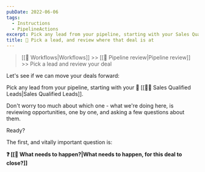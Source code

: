 ```yaml
---
pubDate: 2022-06-06
tags:
  - Instructions
  - PipelineActions
excerpt: Pick any lead from your pipeline, starting with your Sales Qualified Leads
title: 🔎 Pick a lead, and review where that deal is at
---
```


>[[🔁 Workflows|Workflows]] >> [[🔎 Pipeline review|Pipeline review]] >> Pick a lead and review your deal

Let's see if we can move your deals forward:

Pick any lead from your pipeline, starting with your 📄 [[🧑‍🎓 Sales Qualified Leads|Sales Qualified Leads]].

Don't worry too much about which one - what we're doing here, is reviewing opportunities, one by one, and asking a few questions about them.

Ready?

The first, and vitally important question is:

**❓ [[🚀 What needs to happen?|What needs to happen, for this deal to close?]]**
